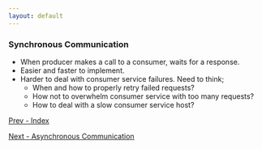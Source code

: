 ```yaml
---
layout: default
---
```


### Synchronous Communication
- When producer makes a call to a consumer, waits for a response. 
- Easier and faster to implement. 
- Harder to deal with consumer service failures. Need to think;
  - When and how to properly retry failed requests? 
  - How not to overwhelm consumer service with too many requests?
  - How to deal with a slow consumer service host? 

[Prev - Index](2020-01-14-system-design-interview-distributed-message-queue.md) 
  
[Next - Asynchronous Communication](2020-02-02-system-design-interview-distributed-message-queue-asynchronous-communication.md)
